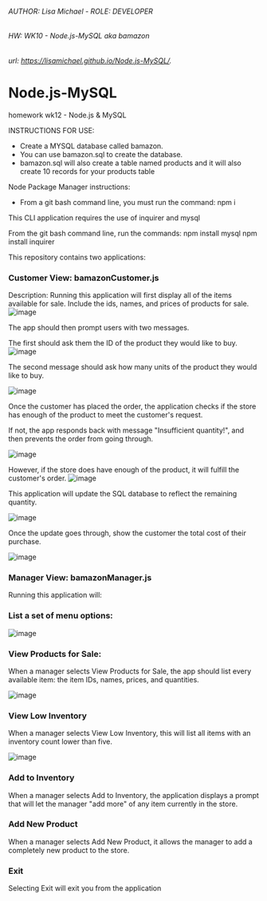 ###### AUTHOR: Lisa Michael -  ROLE: DEVELOPER
###### HW: WK10 - Node.js-MySQL aka bamazon
###### url: https://lisamichael.github.io/Node.js-MySQL/.

# Node.js-MySQL
homework wk12 - Node.js &amp; MySQL

INSTRUCTIONS FOR USE: 
- Create a MYSQL database called bamazon. 
- You can use bamazon.sql to create the database.
- bamazon.sql will also create a table named products and it will also create 10 records for your products table 

Node Package Manager instructions: 
- From a git bash command line, you must run the command: npm i

This CLI application requires the use of inquirer and mysql

From the git bash command line, run the commands: 
npm install mysql 
npm install inquirer 

This repository contains two applications: 
### Customer View: bamazonCustomer.js 
Description: 
Running this application will first display all of the items available for sale. Include the ids, names, and prices of products for sale.
![image](https://user-images.githubusercontent.com/24717213/70877829-1f0cbe00-1f8d-11ea-8b9b-d5bb8492a133.png)

The app should then prompt users with two messages.

The first should ask them the ID of the product they would like to buy.
![image](https://user-images.githubusercontent.com/24717213/70878059-eae5cd00-1f8d-11ea-82ee-87600c2ff3fd.png)

The second message should ask how many units of the product they would like to buy.

![image](https://user-images.githubusercontent.com/24717213/70878193-7d866c00-1f8e-11ea-9e48-0cfe0989cd7a.png)



Once the customer has placed the order, the application checks if the store has enough of the product to meet the customer's request.

If not, the app responds back with message "Insufficient quantity!", and then prevents the order from going through.

![image](https://user-images.githubusercontent.com/24717213/70878232-9ee75800-1f8e-11ea-8296-3b8371d52674.png)


However, if the store does have enough of the product, it will fulfill the customer's order.
![image](https://user-images.githubusercontent.com/24717213/70878391-43699a00-1f8f-11ea-970f-eb21869170fa.png)


This application will update the SQL database to reflect the remaining quantity.

![image](https://user-images.githubusercontent.com/24717213/70878711-8b3cf100-1f90-11ea-86e2-992b740f9cf7.png)

Once the update goes through, show the customer the total cost of their purchase.

![image](https://user-images.githubusercontent.com/24717213/70878595-1c5f9800-1f90-11ea-838f-91b4298fcd88.png)


### Manager View: bamazonManager.js

Running this application will:

### List a set of menu options:
![image](https://user-images.githubusercontent.com/24717213/70878844-1b7b3600-1f91-11ea-9637-9fc56a4cf4e5.png)


### View Products for Sale: 
When a manager selects View Products for Sale, the app should list every available item: the item IDs, names, prices, and quantities.

![image](https://user-images.githubusercontent.com/24717213/70878887-482f4d80-1f91-11ea-89d5-763bbd2ffa31.png)


### View Low Inventory
When a manager selects View Low Inventory, this will list all items with an inventory count lower than five.

![image](https://user-images.githubusercontent.com/24717213/70878923-8462ae00-1f91-11ea-8cb9-37cef11cc9cd.png)

### Add to Inventory
When a manager selects Add to Inventory, the application displays a prompt that will let the manager "add more" of any item currently in the store.

### Add New Product 
When a manager selects Add New Product, it allows the manager to add a completely new product to the store.

### Exit 
Selecting Exit will exit you from the application 















